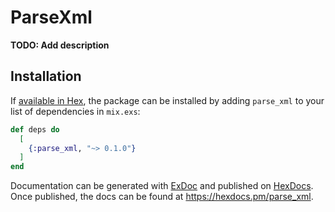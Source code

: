 # ParseXml

**TODO: Add description**

## Installation

If [available in Hex](https://hex.pm/docs/publish), the package can be installed
by adding `parse_xml` to your list of dependencies in `mix.exs`:

```elixir
def deps do
  [
    {:parse_xml, "~> 0.1.0"}
  ]
end
```

Documentation can be generated with [ExDoc](https://github.com/elixir-lang/ex_doc)
and published on [HexDocs](https://hexdocs.pm). Once published, the docs can
be found at <https://hexdocs.pm/parse_xml>.

